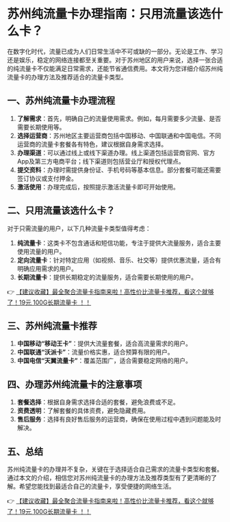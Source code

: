 # 苏州纯流量卡办理指南：只用流量该选什么卡？

在数字化时代，流量已成为人们日常生活中不可或缺的一部分。无论是工作、学习还是娱乐，稳定的网络连接都至关重要。对于苏州地区的用户来说，选择一张合适的纯流量卡不仅能满足日常需求，还能节省通信费用。本文将为您详细介绍苏州纯流量卡的办理方法及推荐适合的流量卡类型。

## 一、苏州纯流量卡办理流程

1. **了解需求**：首先，明确自己的流量使用需求。例如，每月需要多少流量、是否需要长期使用等。
2. **选择运营商**：苏州地区主要运营商包括中国移动、中国联通和中国电信。不同运营商的流量卡套餐各有特色，建议根据自身需求选择。
3. **办理渠道**：可以通过线上或线下渠道办理。线上渠道包括运营商官网、官方App及第三方电商平台；线下渠道则包括营业厅和授权代理点。
4. **提交资料**：办理时需提供身份证、手机号码等基本信息。部分套餐可能还需要签订协议或支付押金。
5. **激活使用**：办理完成后，按照提示激活流量卡即可开始使用。

## 二、只用流量该选什么卡？

对于只需流量的用户，以下几种流量卡类型值得考虑：

1. **纯流量卡**：这类卡不包含通话和短信功能，专注于提供大流量服务，适合主要使用流量的用户。
2. **定向流量卡**：针对特定应用（如视频、音乐、社交等）提供优惠流量，适合有明确应用需求的用户。
3. **长期流量卡**：提供长期稳定的流量服务，适合需要长期使用的用户。

👉 [【建议收藏】最全聚合流量卡指南来啦！高性价比流量卡推荐，看这个就够了！19元 100G长期流量卡 ！！](https://bit.ly/Liuliangka)

## 三、苏州纯流量卡推荐

1. **中国移动“移动王卡”**：提供大流量套餐，适合高流量需求的用户。
2. **中国联通“沃派卡”**：流量价格实惠，适合预算有限的用户。
3. **中国电信“天翼流量卡”**：覆盖范围广，适合需要稳定网络的用户。

## 四、办理苏州纯流量卡的注意事项

1. **套餐选择**：根据自身需求选择合适的套餐，避免浪费或不足。
2. **资费透明**：了解套餐的具体资费，避免隐藏费用。
3. **售后服务**：选择有良好售后服务的运营商，确保在使用过程中遇到问题能及时解决。

## 五、总结

苏州纯流量卡的办理并不复杂，关键在于选择适合自己需求的流量卡类型和套餐。通过本文的介绍，相信您对苏州纯流量卡的办理方法及推荐类型有了更清晰的了解。希望您能找到最适合自己的流量卡，享受便捷的网络生活。

👉 [【建议收藏】最全聚合流量卡指南来啦！高性价比流量卡推荐，看这个就够了！19元 100G长期流量卡 ！！](https://bit.ly/Liuliangka)